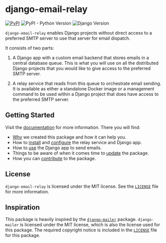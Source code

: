<!-- intro-begin -->
# django-email-relay

[![PyPI](https://img.shields.io/pypi/v/django-email-relay)](https://pypi.org/project/django-email-relay/)
![PyPI - Python Version](https://img.shields.io/pypi/pyversions/django-email-relay)
![Django Version](https://img.shields.io/badge/django-3.2%20%7C%204.1%20%7C%204.2-%2344B78B?labelColor=%23092E20)
<!-- https://shields.io/badges -->
<!-- django-3.2 | 4.1 | 4.2-#44B78B -->
<!-- labelColor=%23092E20 -->

`django-email-relay` enables Django projects without direct access to a preferred SMTP server to use that server for email dispatch.

It consists of two parts:

1. A Django app with a custom email backend that stores emails in a central database queue. This is what you will use on all the distributed Django projects that you would like to give access to the preferred SMTP server.

2. A relay service that reads from this queue to orchestrate email sending. It is available as either a standalone Docker image or a management command to be used within a Django project that does have access to the preferred SMTP server.
<!-- intro-end -->

## Getting Started

Visit the [documentation](https://django-email-relay.westervelt.dev/) for more information. There you will find:

- [Why](https://django-email-relay.westervelt.dev/why/) we created this package and how it can help you.
- How to [install](https://django-email-relay.westervelt.dev/installation/) and [configure](https://django-email-relay.westervelt.dev/configuration/) the relay service and Django app.
- How to [use](https://django-email-relay.westervelt.dev/usage/) the Django app to send emails.
- Things to be aware of when it comes time to [update](https://django-email-relay.westervelt.dev/updating/) the package.
- How you can [contribute](https://django-email-relay.westervelt.dev/contributing/) to the package.

## License

`django-email-relay` is licensed under the MIT license. See the [`LICENSE`](LICENSE) file for more information.

## Inspiration

This package is heavily inspired by the [`django-mailer`](https://github.com/pinax/django-mailer) package. `django-mailer` is licensed under the MIT license, which is also the license used for this package. The required copyright notice is included in the [`LICENSE`](LICENSE) file for this package.
